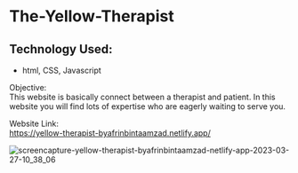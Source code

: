 # The-Yellow-Therapist

## Technology Used:
- html, CSS, Javascript

Objective: <br>
This website is basically connect between a therapist and patient. In this website you will find lots of expertise who are eagerly waiting to serve you.

Website Link: <br>
https://yellow-therapist-byafrinbintaamzad.netlify.app/


![screencapture-yellow-therapist-byafrinbintaamzad-netlify-app-2023-03-27-10_38_06](https://user-images.githubusercontent.com/83439797/227842270-43245652-63b1-4db6-bd74-dfaae3df9dad.png)


